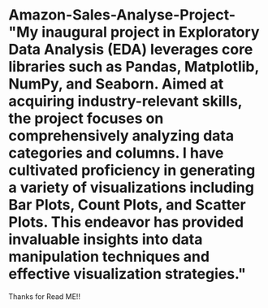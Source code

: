 # Amazon-Sales-Analyse-Project- "My inaugural project in Exploratory Data Analysis (EDA) leverages core libraries such as Pandas, Matplotlib, NumPy, and Seaborn. Aimed at acquiring industry-relevant skills, the project focuses on comprehensively analyzing data categories and columns. I have cultivated proficiency in generating a variety of visualizations including Bar Plots, Count Plots, and Scatter Plots. This endeavor has provided invaluable insights into data manipulation techniques and effective visualization strategies."

Thanks for Read ME!!
